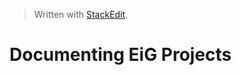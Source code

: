 


> Written with [StackEdit](https://stackedit.io/).
# Documenting EiG Projects <title>
> Brief Description (Introduction):
> This document provides a shell as to the documentation of a general project that must be completed as the project is in its intital, integration and phased implementation. THis document is a template and shell to what is expected to be documented in the project
> Please use the README.md file on the front of the repository for this purpose. 

# Background

# Methods

# Intended Results

## Phase 1

- Element of Phase 1
- Element of Phase 1
- [...]

## Phase 2

- Element of Phase 2
> Description of phase if necessary or not yet determined

[...]

## Phase _N_

## Associated Github Projects
### Main Project(s)
[Reference Github Projects (i.e. Arcus POC](https://github.research.chop.edu)
### Dependencies

 - [ ] List item
 - [ ] [Reference Dependent Repos or Issues](https://www.github.com)
 - [x] Complete item [issue 34](https://github.com)  

[Reference resolved github repos or issues](https://github.com)

### Immediate Issues 
> to discuss in 1:1s or generally

|Item|Issue  |
|--|--|
| This thing doesn’t work | [33](https://github.com) |
| This is so cool | [122](https://github.com)|

## Collaborators

**Non-DBHi**
:Adam Resnick
:Bill Gaynor
:Bob Baldsanno
:Steve Hungar

DBHi
[Alex Felmeister](https://github.com/AlexFelmeister)





<!--stackedit_data:
eyJoaXN0b3J5IjpbLTkyMTc5NjU3NSwtMTI0NjIyNDU0XX0=
-->